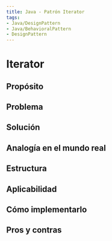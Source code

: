 ```yaml
---
title: Java - Patrón Iterator
tags:  
- Java/DesignPattern
- Java/BehavioralPattern
- DesignPattern
---
```


# Iterator

## Propósito



## Problema



## Solución



## Analogía en el mundo real



## Estructura



## Aplicabilidad



## Cómo implementarlo



## Pros y contras




